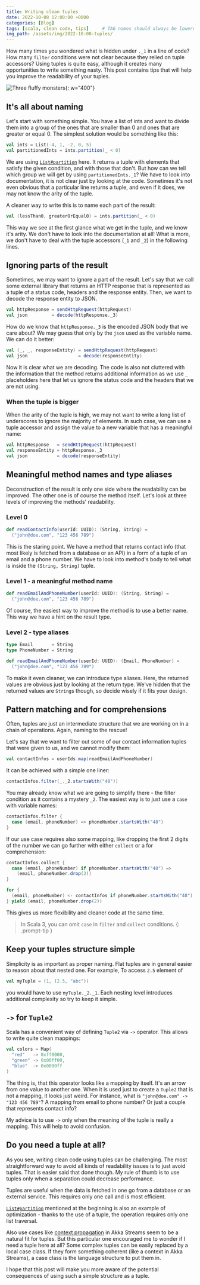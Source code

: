 ```yaml
---
title: Writing clean tuples
date: 2022-10-08 12:00:00 +0000
categories: [Blog]
tags: [scala, clean code, tips]     # TAG names should always be lowercase
img_path: /assets/img/2022-10-08-tuples/
---
```


How many times you wondered what is hidden under `._1` in a line of code?
How many `filter` conditions were not clear because they relied on tuple
accessors? Using tuples is quite easy, although it creates many
opportunities to write something nasty. This post contains tips that will
help you improve the readability of your tuples.

![Three fluffy monsters](three_fluffy_monsters.png){: w="400"}

## It's all about naming

Let's start with something simple. You have a list of ints and want to
divide them into a group of the ones that are smaller than 0 and ones
that are greater or equal 0. The simplest solution would be something
like this:

```scala
val ints = List(-4, 1, -2, 0, 5)
val partitionedInts = ints.partition(_ < 0)
```

We are using
[`List#partition`](https://www.scala-lang.org/api/current/scala/collection/immutable/List.html#partition(p:A=%3EBoolean):(List[A],List[A]))
here. It returns a tuple with elements that satisfy the given condition,
and with those that don't. But how can we tell which group we will get
by using `partitionedInts._1`? We have to look into documentation, it is
not clear just by looking at the code. Sometimes it's not even obvious
that a particular line returns a tuple, and even if it does, we may not
know the arity of the tuple.

A cleaner way to write this is to name each part of the result:

```scala
val (lessThan0, greaterOrEqual0) = ints.partition(_ < 0)
```

This way we see at the first glance what we get in the tuple, and we
know it's arity. We don't have to look into the documentation at all!
What is more, we don't have to deal with the tuple accessors (`_1` and
`_2`) in the following lines.

## Ignoring parts of the result

Sometimes, we may want to ignore a part of the result. Let's say that
we call some external library that returns an HTTP response that is
represented as a tuple of a status code, headers and the response entity.
Then, we want to decode the response entity to JSON.

```scala
val httpResponse = sendHttpRequest(httpRequest)
val json         = decode(httpResponse._3)
```

How do we know that `httpResponse._3` is the encoded JSON body that we
care about? We may guess that only by the `json` used as the variable
name. We can do it better:

```scala
val (_, _, responseEntity) = sendHttpRequest(httpRequest)
val json                   = decode(responseEntity)
```

Now it is clear what we are decoding. The code is also not cluttered
with the information that the method returns additional information
as we use `_` placeholders here that let us ignore the status code
and the headers that we are not using.

### When the tuple is bigger

When the arity of the tuple is high, we may not want to write a long
list of underscores to ignore the majority of elements. In such case,
we can use a tuple accessor and assign the value to a new variable
that has a meaningful name:

```scala
val httpResponse   = sendHttpRequest(httpRequest)
val responseEntity = httpResponse._3
val json           = decode(responseEntity)
```

## Meaningful method names and type aliases

Deconstruction of the result is only one side where the readability
can be improved. The other one is of course the method itself. Let's
look at three levels of improving the methods' readability.

### Level 0

```scala
def readContactInfo(userId: UUID): (String, String) =
  ("john@doe.com", "123 456 789")
```

This is the staring point. We have a method that returns contact info
(that most likely is fetched from a database or an API) in a form of
a tuple of an email and a phone number. We have to look into method's
body to tell what is inside the `(String, String)` tuple.

### Level 1 - a meaningful method name

```scala
def readEmailAndPhoneNumber(userId: UUID): (String, String) =
  ("john@doe.com", "123 456 789")
```

Of course, the easiest way to improve the method is to use a better
name. This way we have a hint on the result type.

### Level 2 - type aliases

```scala
type Email       = String
type PhoneNumber = String

def readEmailAndPhoneNumber(userId: UUID): (Email, PhoneNumber) =
  ("john@doe.com", "123 456 789")
```

To make it even cleaner, we can introduce type aliases. Here, the
returned values are obvious just by looking at the return type.
We've hidden that the returned values are `String`s though, so
decide wisely if it fits your design.

## Pattern matching and for comprehensions

Often, tuples are just an intermediate structure that we are
working on in a chain of operations. Again, naming to the rescue!

Let's say that we want to filter out some of our contact
information tuples that were given to us, and we cannot modify
them:

```scala
val contactInfos = userIds.map(readEmailAndPhoneNumber)
```

It can be achieved with a simple one liner:

```scala
contactInfos.filter(_._2.startsWith("48"))
```

You may already know what we are going to simplify there - the
filter condition as it contains a mystery `_2`. The easiest way
is to just use a `case` with variable names:

```scala
contactInfos.filter {
  case (email, phoneNumber) => phoneNumber.startsWith("48")
}
```

If our use case requires also some mapping, like dropping the
first 2 digits of the number we can go further with either
`collect` or a for comprehension:

```scala
contactInfos.collect {
  case (email, phoneNumber) if phoneNumber.startsWith("48") =>
    (email, phoneNumber.drop(2))
}
```

```scala
for {
  (email, phoneNumber) <- contactInfos if phoneNumber.startsWith("48")
} yield (email, phoneNumber.drop(2))
```

This gives us more flexibility and cleaner code at the same time.

> In Scala 3, you can omit `case` in `filter` and `collect` conditions.
{: .prompt-tip }

## Keep your tuples structure simple

Simplicity is as important as proper naming. Flat tuples are in
general easier to reason about that nested one. For example,
To access `2.5` element of

```scala
val myTuple = (1, (2.5, "abc"))
```

you would have to use `myTuple._2._1`. Each nesting level
introduces additional complexity so try to keep it simple.

## `->` for `Tuple2`

Scala has a convenient way of defining `Tuple2` via `->` operator.
This allows to write quite clean mappings:

```scala
val colors = Map(
  "red"   -> 0xff0000,
  "green" -> 0x00ff00,
  "blue"  -> 0x0000ff
)
```

The thing is, that this operator looks like a mapping by itself.
It's an arrow from one value to another one. When it is used
just to create a `Tuple2` that is not a mapping, it looks just
weird. For instance, what is `"john@doe.com" -> "123 456 789"`?
A mapping from email to phone number? Or just a couple that
represents contact info?

My advice is to use `->` only when the meaning of the tuple is
really a mapping. This will help to avoid confusion.

## Do you need a tuple at all?

As you see, writing clean code using tuples can be challenging.
The most straightforward way to avoid all kinds of readability
issues is to just avoid tuples. That is easier said that done
though. My rule of thumb is to use tuples only when a separation
could decrease performance.

Tuples are useful when the data is fetched in one go from a
database or an external service. This requires only one call
and is most efficient.

[`List#partition`](https://www.scala-lang.org/api/current/scala/collection/immutable/List.html#partition(p:A=%3EBoolean):(List[A],List[A]))
mentioned at the beginning is also an example of optimization -
thanks to the use of a tuple, the operation requires only one
list traversal.

Also use cases like
[context propagation](https://doc.akka.io/docs/akka/current/stream/stream-context.html)
in Akka Streams seem to be a natural fit for tuples. But this
particular one encouraged me to wonder if I need a tuple here
at all? Some complex tuples can be easily replaced by a local
case class. If they form something coherent (like a context in
Akka Streams), a case class is the language structure to put
them in.

I hope that this post will make you more aware of the potential
consequences of using such a simple structure as a tuple.
